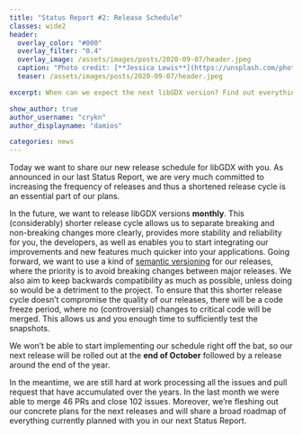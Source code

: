 ```yaml
---
title: "Status Report #2: Release Schedule"
classes: wide2
header:
  overlay_color: "#000"
  overlay_filter: "0.4"
  overlay_image: /assets/images/posts/2020-09-07/header.jpeg
  caption: "Photo credit: [**Jessica Lewis**](https://unsplash.com/photos/fJXv46LT7Xk)"
  teaser: /assets/images/posts/2020-09-07/header.jpeg

excerpt: When can we expect the next libGDX version? Find out everything about our new release schedule.

show_author: true
author_username: "crykn"
author_displayname: "damios"

categories: news
---
```


Today we want to share our new release schedule for libGDX with you. As announced in our last Status Report, we are very much committed to increasing the frequency of releases and thus a shortened release cycle is an essential part of our plans.

In the future, we want to release libGDX versions **monthly**. This (considerably) shorter release cycle allows us to separate breaking and non-breaking changes more clearly, provides more stability and reliability for you, the developers, as well as enables you to start integrating our improvements and new features much quicker into your applications. Going forward, we want to use a kind of [semantic versioning](https://semver.org/spec/v2.0.0.html) for our releases, where the priority is to avoid breaking changes between major releases. We also aim to keep backwards compatibility as much as possible, unless doing so would be a detriment to the project. To ensure that this shorter release cycle doesn’t compromise the quality of our releases, there will be a code freeze period, where no (controversial) changes to critical code will be merged. This allows us and you enough time to sufficiently test the snapshots.

We won’t be able to start implementing our schedule right off the bat, so our next release will be rolled out at the **end of October** followed by a release around the end of the year.

In the meantime, we are still hard at work processing all the issues and pull request that have accumulated over the years. In the last month we were able to merge 46 PRs and close 102 issues. Moreover, we’re fleshing out our concrete plans for the next releases and will share a broad roadmap of everything currently planned with you in our next Status Report.
